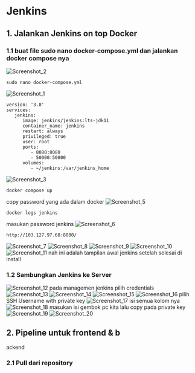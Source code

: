 # Jenkins
## 1. Jalankan Jenkins on top Docker
### 1.1 buat file sudo nano docker-compose.yml dan jalankan docker compose nya
![Screenshot_2](https://github.com/wilsonakbar/devops18-dumbways-WilsonAkbar/assets/132327628/d3003eb6-ba71-4742-9015-7268f5d602a2)
```
sudo nano docker-compose.yml
```
![Screenshot_1](https://github.com/wilsonakbar/devops18-dumbways-WilsonAkbar/assets/132327628/c4b038f6-92ba-4fd1-8e99-83701b779c66)
```
version: '3.8'
services:
   jenkins:
      image: jenkins/jenkins:lts-jdk11
      container_name: jenkins
      restart: always
      privileged: true
      user: root
      ports:
         - 8080:8080
         - 50000:50000 
      volumes:
         - ~/jenkins:/var/jenkins_home
```
![Screenshot_3](https://github.com/wilsonakbar/devops18-dumbways-WilsonAkbar/assets/132327628/56b2992c-7c7c-4c43-9120-d68ddb091a12)
 ```
docker compose up
```
copy password yang ada dalam docker
![Screenshot_5](https://github.com/wilsonakbar/devops18-dumbways-WilsonAkbar/assets/132327628/3fbf5d0b-bdec-4a6a-b15f-9b7ffe03b357)
```
docker logs jenkins
```
masukan password jenkins
![Screenshot_6](https://github.com/wilsonakbar/devops18-dumbways-WilsonAkbar/assets/132327628/d4bbe6e8-1c08-4262-a7e1-fa7c88b2d18e)

```
http://103.127.97.68:8080/
```
![Screenshot_7](https://github.com/wilsonakbar/devops18-dumbways-WilsonAkbar/assets/132327628/e60d33da-547b-4181-9330-b12926980f3c)
![Screenshot_8](https://github.com/wilsonakbar/devops18-dumbways-WilsonAkbar/assets/132327628/84ea1bcc-5650-4b26-baf6-b4091ee924f5)
![Screenshot_9](https://github.com/wilsonakbar/devops18-dumbways-WilsonAkbar/assets/132327628/dfef9c8d-5aee-4ed3-b086-61375553992c)
![Screenshot_10](https://github.com/wilsonakbar/devops18-dumbways-WilsonAkbar/assets/132327628/55308a2f-5989-4084-8c41-6fb3b99b3f76)
![Screenshot_11](https://github.com/wilsonakbar/devops18-dumbways-WilsonAkbar/assets/132327628/156b1d64-8237-40c0-a467-22c0fd63ee0b)
nah ini adalah tampilan awal jenkins setelah selesai di install
### 1.2 Sambungkan Jenkins ke Server
![Screenshot_12](https://github.com/wilsonakbar/devops18-dumbways-WilsonAkbar/assets/132327628/d9d82d0d-4df2-4a2d-8f15-d0509db2e122)
pada managemen jenkins pilih credentials
![Screenshot_13](https://github.com/wilsonakbar/devops18-dumbways-WilsonAkbar/assets/132327628/172cdbf7-8eba-4b97-91ea-7b9556aa65dc)
![Screenshot_14](https://github.com/wilsonakbar/devops18-dumbways-WilsonAkbar/assets/132327628/74748bba-e40d-4416-934e-be44852d0c41)
![Screenshot_15](https://github.com/wilsonakbar/devops18-dumbways-WilsonAkbar/assets/132327628/144a4b5f-cdd8-45c0-bd6c-79677cff4ce6)
![Screenshot_16](https://github.com/wilsonakbar/devops18-dumbways-WilsonAkbar/assets/132327628/df42963f-ddf3-458e-9e9c-d69d1be53e68)
pilih SSH Username with private key
![Screenshot_17](https://github.com/wilsonakbar/devops18-dumbways-WilsonAkbar/assets/132327628/d24544da-fd30-488f-867a-a544df062350)
isi semua kolom nya
![Screenshot_18](https://github.com/wilsonakbar/devops18-dumbways-WilsonAkbar/assets/132327628/ebf2b8fb-9790-4194-91f8-b7f61b23a45e)
masukan isi gembok pc kita lalu copy pada private key
![Screenshot_19](https://github.com/wilsonakbar/devops18-dumbways-WilsonAkbar/assets/132327628/b4bdf7af-991b-4b29-b909-5fd14824868a)
![Screenshot_20](https://github.com/wilsonakbar/devops18-dumbways-WilsonAkbar/assets/132327628/e7241d4c-7cf4-4aef-b6c7-9ca8e1d368d1)
## 2. Pipeline untuk frontend & b
ackend
### 2.1 Pull dari repository
